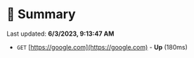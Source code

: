 # 📖 Summary
Last updated: **6/3/2023, 9:13:47 AM**

- `GET` [https://google.com](https://google.com) - **Up** (180ms)
